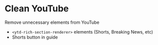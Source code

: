 # Clean YouTube

Remove unnecessary elements from YouTube
- `<ytd-rich-section-renderer>` elements (Shorts, Breaking News, etc)
- Shorts button in guide

